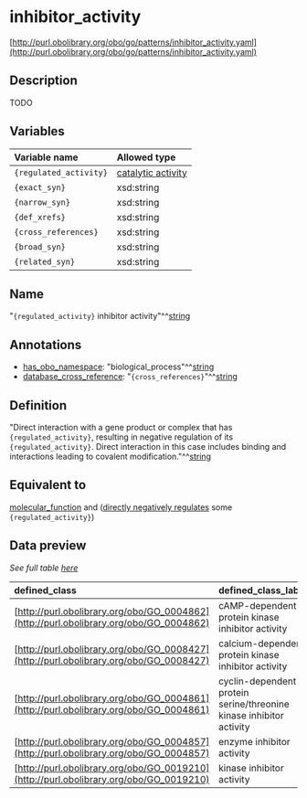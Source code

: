 # inhibitor_activity

[http://purl.obolibrary.org/obo/go/patterns/inhibitor_activity.yaml](http://purl.obolibrary.org/obo/go/patterns/inhibitor_activity.yaml)

## Description

TODO




## Variables

| Variable name | Allowed type |
|:--------------|:-------------|
| `{regulated_activity}` | [catalytic activity](http://purl.obolibrary.org/obo/GO_0003824) |
| `{exact_syn}` | xsd:string |
| `{narrow_syn}` | xsd:string |
| `{def_xrefs}` | xsd:string |
| `{cross_references}` | xsd:string |
| `{broad_syn}` | xsd:string |
| `{related_syn}` | xsd:string |

## Name

"`{regulated_activity}` inhibitor activity"^^[string](http://www.w3.org/2001/XMLSchema#string)

## Annotations

- [has_obo_namespace](http://www.geneontology.org/formats/oboInOwl#hasOBONamespace): "biological_process"^^[string](http://www.w3.org/2001/XMLSchema#string)
- [database_cross_reference](http://www.geneontology.org/formats/oboInOwl#hasDbXref): "`{cross_references}`"^^[string](http://www.w3.org/2001/XMLSchema#string)

## Definition

"Direct interaction with a gene product or complex that has `{regulated_activity}`, resulting in negative regulation of its `{regulated_activity}`. Direct interaction in this case includes binding and interactions leading to covalent modification."^^[string](http://www.w3.org/2001/XMLSchema#string)

## Equivalent to

[molecular_function](http://purl.obolibrary.org/obo/GO_0003674)  and ([directly negatively regulates](http://purl.obolibrary.org/obo/RO_0002630) some `{regulated_activity}`)







## Data preview

*See full table [here](https://github.com/geneontology/go-ontology/tree/master/src/design_patterns/inhibitor_activity.tsv)*

| defined_class | defined_class_label | regulated_activity | regulated_activity_label |
|:--|:--|:--|:--|
| [http://purl.obolibrary.org/obo/GO_0004862](http://purl.obolibrary.org/obo/GO_0004862) | cAMP-dependent protein kinase inhibitor activity | [http://purl.obolibrary.org/obo/GO_0004691](http://purl.obolibrary.org/obo/GO_0004691) | cAMP-dependent protein kinase activity |
| [http://purl.obolibrary.org/obo/GO_0008427](http://purl.obolibrary.org/obo/GO_0008427) | calcium-dependent protein kinase inhibitor activity | [http://purl.obolibrary.org/obo/GO_0010857](http://purl.obolibrary.org/obo/GO_0010857) | calcium-dependent protein kinase activity |
| [http://purl.obolibrary.org/obo/GO_0004861](http://purl.obolibrary.org/obo/GO_0004861) | cyclin-dependent protein serine/threonine kinase inhibitor activity | [http://purl.obolibrary.org/obo/GO_0004693](http://purl.obolibrary.org/obo/GO_0004693) | cyclin-dependent protein serine/threonine kinase activity |
| [http://purl.obolibrary.org/obo/GO_0004857](http://purl.obolibrary.org/obo/GO_0004857) | enzyme inhibitor activity | [http://purl.obolibrary.org/obo/GO_0003824](http://purl.obolibrary.org/obo/GO_0003824) | catalytic activity |
| [http://purl.obolibrary.org/obo/GO_0019210](http://purl.obolibrary.org/obo/GO_0019210) | kinase inhibitor activity | [http://purl.obolibrary.org/obo/GO_0016301](http://purl.obolibrary.org/obo/GO_0016301) | kinase activity |

